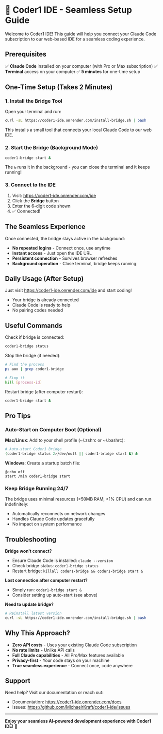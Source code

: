 # 🚀 Coder1 IDE - Seamless Setup Guide

Welcome to Coder1 IDE! This guide will help you connect your Claude Code subscription to our web-based IDE for a seamless coding experience.

## Prerequisites
✅ **Claude Code** installed on your computer (with Pro or Max subscription)
✅ **Terminal** access on your computer
✅ **5 minutes** for one-time setup

## One-Time Setup (Takes 2 Minutes)

### 1. Install the Bridge Tool
Open your terminal and run:
```bash
curl -sL https://coder1-ide.onrender.com/install-bridge.sh | bash
```

This installs a small tool that connects your local Claude Code to our web IDE.

### 2. Start the Bridge (Background Mode)
```bash
coder1-bridge start &
```

The `&` runs it in the background - you can close the terminal and it keeps running!

### 3. Connect to the IDE
1. Visit: https://coder1-ide.onrender.com/ide
2. Click the **Bridge** button
3. Enter the 6-digit code shown
4. ✅ Connected!

## The Seamless Experience

Once connected, the bridge stays active in the background:

- **No repeated logins** - Connect once, use anytime
- **Instant access** - Just open the IDE URL
- **Persistent connection** - Survives browser refreshes
- **Background operation** - Close terminal, bridge keeps running

## Daily Usage (After Setup)

Just visit https://coder1-ide.onrender.com/ide and start coding!
- Your bridge is already connected
- Claude Code is ready to help
- No pairing codes needed

## Useful Commands

Check if bridge is connected:
```bash
coder1-bridge status
```

Stop the bridge (if needed):
```bash
# Find the process
ps aux | grep coder1-bridge

# Stop it
kill [process-id]
```

Restart bridge (after computer restart):
```bash
coder1-bridge start &
```

## Pro Tips

### Auto-Start on Computer Boot (Optional)

**Mac/Linux**: Add to your shell profile (~/.zshrc or ~/.bashrc):
```bash
# Auto-start Coder1 Bridge
(coder1-bridge status 2>/dev/null || coder1-bridge start &) &
```

**Windows**: Create a startup batch file:
```batch
@echo off
start /min coder1-bridge start
```

### Keep Bridge Running 24/7

The bridge uses minimal resources (<50MB RAM, <1% CPU) and can run indefinitely:
- Automatically reconnects on network changes
- Handles Claude Code updates gracefully
- No impact on system performance

## Troubleshooting

**Bridge won't connect?**
- Ensure Claude Code is installed: `claude --version`
- Check bridge status: `coder1-bridge status`
- Restart bridge: `killall coder1-bridge && coder1-bridge start &`

**Lost connection after computer restart?**
- Simply run: `coder1-bridge start &`
- Consider setting up auto-start (see above)

**Need to update bridge?**
```bash
# Reinstall latest version
curl -sL https://coder1-ide.onrender.com/install-bridge.sh | bash
```

## Why This Approach?

- **Zero API costs** - Uses your existing Claude Code subscription
- **No rate limits** - Unlike API calls
- **Full Claude capabilities** - All Pro/Max features available
- **Privacy-first** - Your code stays on your machine
- **True seamless experience** - Connect once, code anywhere

## Support

Need help? Visit our documentation or reach out:
- Documentation: https://coder1-ide.onrender.com/docs
- Issues: https://github.com/MichaelrKraft/coder1-ide/issues

---

**Enjoy your seamless AI-powered development experience with Coder1 IDE!** 🎉